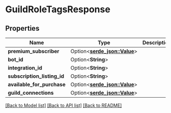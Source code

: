 # GuildRoleTagsResponse

## Properties

Name | Type | Description | Notes
------------ | ------------- | ------------- | -------------
**premium_subscriber** | Option<[**serde_json::Value**](.md)> |  | [optional]
**bot_id** | Option<**String**> |  | [optional]
**integration_id** | Option<**String**> |  | [optional]
**subscription_listing_id** | Option<**String**> |  | [optional]
**available_for_purchase** | Option<[**serde_json::Value**](.md)> |  | [optional]
**guild_connections** | Option<[**serde_json::Value**](.md)> |  | [optional]

[[Back to Model list]](../README.md#documentation-for-models) [[Back to API list]](../README.md#documentation-for-api-endpoints) [[Back to README]](../README.md)


